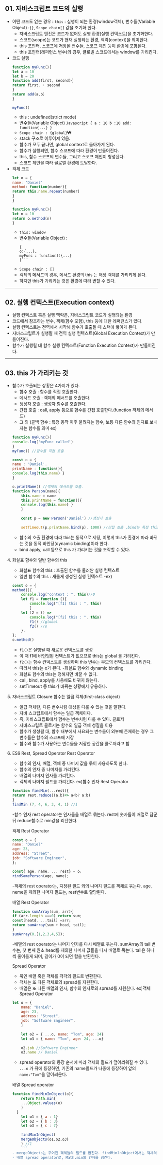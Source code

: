 ## 01. 자바스크립트 코드의 실행 

- 어떤 코드도 없는 경우 : `this` : 실행이 되는 환경(window객체), 변수들(Variable Object) :`{}`, `Scope chain[]` 값을 초기화 한다.
	- 자바스크립트 엔진은 코드가 없어도 실행 환경(실행 컨텍스트)을 초기화한다.
	- 스코프(scope)는 코드가 현재 실행되는 환경, 맥락(context)을 의미한다.
	- this 포인터, 스코프에 저장된 변수들, 스코프 체인 등이 환경에 포함된다.
	- this 포인터(레퍼런스 변수)의 경우, 글로벌 스코프에서는 window를 가리킨다.
- 코드 실행
    ```javascript
    function myFunc(){
    let a = 10
    let b = 20
    function add(first, second){
    return first. + second
    }
    return add(a,b)
    }
	
    myFunc()
    ```
    - this : undefined(strict mode)
    - 변수들(Variable Object)
          ```Javascript
  		  {
          a : 10
          b :10
          add: function{...}
          }```
    - `Scope chain : {global}`₩
    - stack 구조로 이루어져 있음.
    - 함수가 모두 끝나면, global context로 돌아가게 된다.
    - 함수가 실행되면, 함수 스코프에 따라 환경이 만들어진다.
    - this, 함수 스코프의 변수들, 그리고 스코프 체인이 형성된다.
    - 스코프 체인을 따라 글로벌 환경에 도달한다.
- 객체 코드
	```javascript
	let o = {
	name: 'Daniel'
	method: function(number){
	return this.name.repeat(number)
	}
	}
	
	function myFunc(){
	let n = 10
	return o.method(n)
	}
	```
	- `this: window`
    - 변수들(Variable Object) : 
        ```
      {
        o:{...},
        myFunc : function(){...}
        }```
	- `Scope chain : []`
	- 객체의 메서드의 경우, 메서드 환경의 this 는 해당 객체를 가리키게 된다.
	- 하지만 this가 가리키는 것은 환경에 따라 변할 수 있다.
*** 
## 02. 실행 컨텍스트(Execution context)

- 실행 컨텍스트 혹은 실행 맥락은, 자바스크립트 코드가 실행되는 환경
- 코드에서 참조하는 변수, 객체(함수 포함), this 등에 대한 레퍼런스가 있다.
- 실행 컨텍스트는 전역에서 시작해 함수가 호출될 때 스택에 쌓이게 된다.
- 자바스크립트가 실행될 때 전역 실행 컨텍스트(Global Execution Context)가 만들어진다.
- 함수가 실행될 대 함수 실행 컨텍스트(Function Execution Context)가 만들어진다.
***
## 03. this 가 가리키는 것

- 함수가 호출되는 상황은 4가지가 있다.
	- 함수 호출 : 함수를 직접 호출한다.
	- 메서드 호출 : 객체의 메서드를 호출한다.
	- 생성자 호출 : 생성자 함수를 호출한다.
	- 간접 호출 : call, apply 등으로 함수를 간접 호출한다.(function 객체의 메서드)
	- 그 외 )콜백 함수 : 특정 동작 이후 불려지는 함수, 보통 다른 함수의 인자로 보내지는 함수를 의미
	ex)
	```Javascript
	function myFunc(){
	console.log('myFunc called')
	}
	myFunc() //함수를 직접 호출
	
	const o = {
	name : 'Daniel'.
	printName : function(){
	console.log(this.name) }
	}
	
	o.printName() //객체의 메서드를 호출.
	function Person(name){
		this.name = name
		this.printName = function(){
		console.log(this.name) }
		}
		
		const p = new Person('Daniel') //생성자 호출
		
		setTimeout(p.printName.bind(p), 1000) //간접 호출 ,bind는 특정 this변수에 해당되는 객체를 메서드에 묶어줌
	```
	- 함수의 호출 환경에 따라 this는 동적으로 세팅, 이렇게 this가 환경에 따라 바뀌는 것을 동적 바인딩(dynamic binding)이라 한다.
	- bind apply, call 등으로 this 가 가리키는 것을 조작할 수 있다.
	
04. 화살표 함수와 일반 함수의 this
	- 화살표 함수의 this : 호출된 함수를 둘러싼 실행 컨텍스트
	- 일반 함수의 this : 새롭게 생성된 실행 컨텍스트
	-ex)
	```javascript
	const o = {
	method(){
		console.log("context : ", this)//0
		let f1 = function (){
			console.log("[f1] this : ", this)
			}
		let f2 = () =>
			console.log("[f2] this : ", this)
			f1() //global
			f2() //o
		},
	};
	o.method()
	```
	- `f1()`은 실행될 때 새로운 컨텍스트를 생성
	- 이 때 f1에 바인딩된 컨텍스트가 없으므로 this는 global 을 가리킨다.
	- `f2()`는 함수 컨텍스트를 생성하며 this 변수는 부모의 컨텍스트를 가리킨다.
	- 따라서 this는 o가 된다.
	-화살표 함수와 dynamic binding
	- 화살표 함수의 this는 정해지면 바꿀 수 없다.
	- call, bind, apply를 사용해도 바뀌지 않는다.
	- setTimeout 등 this가 바뀌는 상황에서 유용하다.
	
05. 자바스크립트 Closure
	함수는 일급 객체(first-class object)
	- 일급 객체란, 다른 변수처럼 대상을 다룰 수 있는 것을 말한다.
	- 자바 스크립트에서 함수는 일급 객체이다.
	- 즉, 자바스크립트에서 함수는 변수처럼 다룰 수 있다.
	클로저
	- 자바스크립트 클로저는 함수의 일급 객체 성질을 이용
	- 함수가 생성될 대, 함수 내부에서 사요되는 변수들이 외부에 존재하는 경우 그 변수들은 함수의 스코프에 저장
	- 함수와 함수가 사용하는 변수들을 저장한 공간을 클로저라고 함
	
06. ES6 Rest, Spread Operator
	Rest Operator
	- 함수의 인자, 배열, 객체 중 나머지 값을 묶어 사용하도록 한다.
	- 함수의 인자 중 나머지를 가리킨다.
	- 배열의 나머지 인자를 가리킨다.
	- 객체의 나머지 필드를 가리킨다.
	ex)함수 인자 Rest Operator
	```javascript
	function findMin(...rest){
	return rest.reduce((a,b)=> a<b? a:b)
	}
	findMin (7, 4, 6, 3, 4, 1) //1
	```
	-함수 인자 rest operator는 인자들을 배열로 묶는다. rest에 숫자들이 배열로 담군 뒤 reduce함수로 min값을 리턴한다.
	
	객체 Rest Operator
	```javascript
	const o = {
	name: "Daniel"
	age: 23,
	address: "Street",
	job: "Software Engineer",
	};
	
	const{ age, name, ... rest} = o;
	rindSamePerson(age, name);
	```
	-객체의 rest operator는, 지정된 필드 외의 나머지 필드를 객체로 묶는다. age, neme을 제외한 나머지 필드는, rest변수로 할당된다.
	
	배열 Rest Operator
	```javascript
	function sumArray(sum, arr){
	if (arr.length ===0) return sum;
	const[heatd, ...tail] =arr;
	return sumArray(sum + head, tail);
	}
	sumArray(0,[1,2,3,4,5]);
	```
	-배열의 rest operator는 나머지 인자를 다시 배열로 묶는다. sumArray의 tail 변수는, 첫 번째 원소 head를 제외한 나머지 값들을 다시 배열로 묶는다. tail은 하나씩 줄어들게 되며, 길이가 0이 되면 합을 반환한다.
	
	Spread Operator
	- 묶인 배열 혹은 객체를 각각의 필드로 변환한다.
	- 객체는 또 다른 객체로의 spread를 지원한다.
	- 배열은 또 다른 배열의 인자, 함수의 인자로의 spread를 지원한다.
	ex)객체 Spread Operator
	```javascript
	let o = {
		name: "Daniel",
		age: 23,
		address: "Street",
		job: "Software Engineer",
		}
		
		let o2 = { ...o, name: "Tom", age: 24}
		let o3 = { name: "Tom", age: 24, ...o}
		
		o2.job //Software Engineer
		o3.name // Daniel
	```
	- spread operator의 등장 순서에 따라 객체의 필드가 덮어씌워질 수 있다.
		`...o` 가 뒤에 등장하면, 기존의 name필드가 나중에 등장하여 앞의 `name:"Tom"`을 덮어씌운다.
	
	배열 Spread operator
	```javascript
	function findMinInObject(o){
		return Math.min{
		...Object.values(o)
		)
	  }
		let o1 = { a : 1}
		let o2 = { b : 3}
		let o3 = { c : 7}
		
		findMinInObject(
		mergeObjects(o1,o2,o3)
		) //1
		```
	- mergeObjects는 주어진 객체들의 필드를 합친다. findMinlnObject에서는 객체의 필드중 최솟값을 반환, Object.values는 객체 값들의 배열을 반환한다.
	- 배열 spread operator로, Math.min의 인자를 넘긴다.
